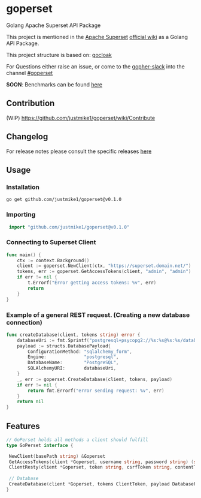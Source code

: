 # goperset


Golang Apache Superset API Package

This project is mentioned in the [Apache Superset](https://superset.apache.org/) [official wiki](https://github.com/apache/superset/wiki/Community-Resource-Library#third-party-libraries) as a Golang API Package.

This project structure is based on: [gocloak](https://github.com/Nerzal/gocloak)

For Questions either raise an issue, or come to the [gopher-slack](https://invite.slack.golangbridge.org/) into the channel [#goperset](https://gophers.slack.com/app_redirect?channel=goperset)

__SOON__: Benchmarks can be found [here](https://justmike1.github.io/goperset/dev/bench/)

## Contribution

(WIP) <https://github.com/justmike1/goperset/wiki/Contribute>

## Changelog

For release notes please consult the specific releases [here](https://github.com/justmike1/goperset/releases)


## Usage

### Installation

```shell
go get github.com/justmike1/goperset@v0.1.0
```

### Importing

```go
 import "github.com/justmike1/goperset@v0.1.0"
```

### Connecting to Superset Client

```go
func main() {
    ctx := context.Background()
    client := goperset.NewClient(ctx, "https://superset.domain.net/")
    tokens, err := goperset.GetAccessTokens(client, "admin", "admin")
    if err != nil {
        t.Errorf("Error getting access tokens: %v", err)
        return
    }
}
```

### Example of a general REST request. (Creating a new database connection)

```go
func createDatabase(client, tokens string) error {
    databaseUri := fmt.Sprintf("postgresql+psycopg2://%s:%s@%s:%s/database", "username", "password", "postgresql", "5432")
    payload := structs.DatabasePayload{
        ConfigurationMethod: "sqlalchemy_form",
        Engine:              "postgresql",
        DatabaseName:        "PostgreSQL",
        SQLAlchemyURI:       databaseUri,
    }
    _, err := goperset.CreateDatabase(client, tokens, payload)
    if err != nil {
        return fmt.Errorf("error sending request: %v", err)
    }
    return nil
}
```

## Features

```go
// GoPerset holds all methods a client should fulfill
type GoPerset interface {

 NewClient(basePath string) &Goperset
 GetAccessTokens(client *Goperset, username string, password string) (string, string, error)
 ClientResty(client *Goperset, token string, csrfToken string, contentType string, method string, endpoint string, payload interface{}) ([]byte, error)
 
 // Database
 CreateDatabase(client *Goperset, tokens ClientToken, payload DatabasePayload) ([]byte, error)
}
```
